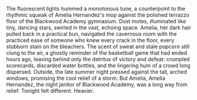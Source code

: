 The fluorescent lights hummed a monotonous tune, a counterpoint to the rhythmic squeak of Amelia Hernandez's mop against the polished terrazzo floor of the Blackwood Academy gymnasium.  Dust motes, illuminated like tiny, dancing stars, swirled in the vast, echoing space.  Amelia, her dark hair pulled back in a practical bun, navigated the cavernous room with the practiced ease of someone who knew every crack in the floor, every stubborn stain on the bleachers. The scent of sweat and stale popcorn still clung to the air, a ghostly reminder of the basketball game that had ended hours ago, leaving behind only the detritus of victory and defeat: crumpled scorecards, discarded water bottles, and the lingering hum of a crowd long dispersed.  Outside, the late summer night pressed against the tall, arched windows, promising the cool relief of a storm.  But Amelia, Amelia Hernandez, the night janitor of Blackwood Academy, was a long way from relief.  Tonight felt different.  Heavier.
